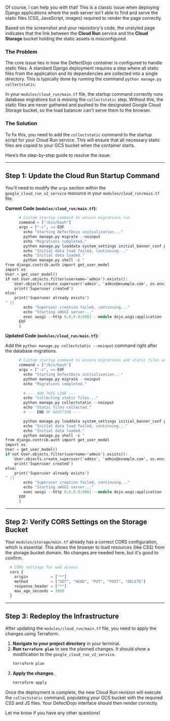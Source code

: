 Of course, I can help you with that\! This is a classic issue when deploying Django applications where the web server isn't able to find and serve the static files (CSS, JavaScript, images) required to render the page correctly.

Based on the screenshot and your repository's code, the unstyled page indicates that the link between the **Cloud Run** service and the **Cloud Storage** bucket holding the static assets is misconfigured.

### The Problem

The core issue lies in how the DefectDojo container is configured to handle static files. A standard Django deployment requires a step where all static files from the application and its dependencies are collected into a single directory. This is typically done by running the command `python manage.py collectstatic`.

In your `modules/cloud_run/main.tf` file, the startup command correctly runs database migrations but is missing the `collectstatic` step. Without this, the static files are never gathered and pushed to the designated Google Cloud Storage bucket, so the load balancer can't serve them to the browser.

### The Solution

To fix this, you need to add the `collectstatic` command to the startup script for your Cloud Run service. This will ensure that all necessary static files are copied to your GCS bucket when the container starts.

Here’s the step-by-step guide to resolve the issue:

-----

## Step 1: Update the Cloud Run Startup Command

You'll need to modify the `args` section within the `google_cloud_run_v2_service` resource in your `modules/cloud_run/main.tf` file.

**Current Code (`modules/cloud_run/main.tf`):**

```terraform
      # Custom startup command to ensure migrations run
      command = ["/bin/bash"]
      args = ["-c", <<-EOF
        echo "Starting DefectDojo initialization..."
        python manage.py migrate --noinput
        echo "Migrations completed."
        python manage.py loaddata system_settings initial_banner_conf product_type test_type development_environment benchmark_type ||
        echo "Initial data load failed, continuing..."
        echo "Initial data loaded."
        python manage.py shell -c "
from django.contrib.auth import get_user_model
import os
User = get_user_model()
if not User.objects.filter(username='admin').exists():
    User.objects.create_superuser('admin', 'admin@example.com', os.environ['DD_ADMIN_PASSWORD'])
    print('Superuser created')
else:
    print('Superuser already exists')
" ||
        echo "Superuser creation failed, continuing..."
        echo "Starting uWSGI server..."
        exec uwsgi --http 0.0.0.0:8081 --module dojo.wsgi:application --env DD_INITIALIZE=true
      EOF
      ]
```

**Updated Code (`modules/cloud_run/main.tf`):**

Add the `python manage.py collectstatic --noinput` command right after the database migrations.

```terraform
      # Custom startup command to ensure migrations and static files are handled
      command = ["/bin/bash"]
      args = ["-c", <<-EOF
        echo "Starting DefectDojo initialization..."
        python manage.py migrate --noinput
        echo "Migrations completed."
        
        # --- ADD THIS LINE ---
        echo "Collecting static files..."
        python manage.py collectstatic --noinput
        echo "Static files collected."
        # --- END OF ADDITION ---

        python manage.py loaddata system_settings initial_banner_conf product_type test_type development_environment benchmark_type ||
        echo "Initial data load failed, continuing..."
        echo "Initial data loaded."
        python manage.py shell -c "
from django.contrib.auth import get_user_model
import os
User = get_user_model()
if not User.objects.filter(username='admin').exists():
    User.objects.create_superuser('admin', 'admin@example.com', os.environ['DD_ADMIN_PASSWORD'])
    print('Superuser created')
else:
    print('Superuser already exists')
" ||
        echo "Superuser creation failed, continuing..."
        echo "Starting uWSGI server..."
        exec uwsgi --http 0.0.0.0:8081 --module dojo.wsgi:application --env DD_INITIALIZE=true
      EOF
      ]
```

-----

## Step 2: Verify CORS Settings on the Storage Bucket

Your `modules/storage/main.tf` already has a correct CORS configuration, which is essential. This allows the browser to load resources (like CSS) from the storage bucket domain. No changes are needed here, but it's good to confirm.

```terraform
  # CORS settings for web access
  cors {
    origin          = ["*"]
    method          = ["GET", "HEAD", "PUT", "POST", "DELETE"]
    response_header = ["*"]
    max_age_seconds = 3600
  }
```

-----

## Step 3: Redeploy the Infrastructure

After updating the `modules/cloud_run/main.tf` file, you need to apply the changes using Terraform.

1.  **Navigate to your project directory** in your terminal.
2.  **Run `terraform plan`** to see the planned changes. It should show a modification to the `google_cloud_run_v2_service`.
    ```bash
    terraform plan
    ```
3.  **Apply the changes**.
    ```bash
    terraform apply
    ```

Once the deployment is complete, the new Cloud Run revision will execute the `collectstatic` command, populating your GCS bucket with the required CSS and JS files. Your DefectDojo interface should then render correctly.

Let me know if you have any other questions\!